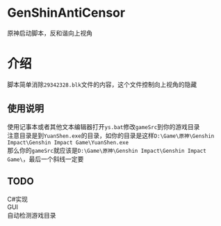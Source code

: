 # GenShinAntiCensor
原神启动脚本，反和谐向上视角  

# 介绍
脚本简单消除`29342328.blk`文件的内容，这个文件控制向上视角的隐藏  

## 使用说明
使用记事本或者其他文本编辑器打开`ys.bat`修改`gameSrc`到你的游戏目录  
注意目录是到`YuanShen.exe`的目录，如你的目录是这样`D:\Game\原神\Genshin Impact\Genshin Impact Game\YuanShen.exe`  
那么你的`gameSrc`就应该是`D:\Game\原神\Genshin Impact\Genshin Impact Game\`，最后一个斜线一定要  

## TODO
C#实现  
GUI  
自动检测游戏目录  

